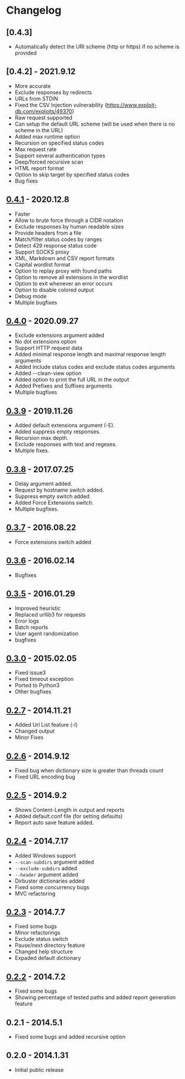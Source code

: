 # Changelog

## [0.4.3]
- Automatically detect the URI scheme (http or https) if no scheme is provided

## [0.4.2] - 2021.9.12
- More accurate
- Exclude responses by redirects
- URLs from STDIN
- Fixed the CSV Injection vulnerability (https://www.exploit-db.com/exploits/49370)
- Raw request supported
- Can setup the default URL scheme (will be used when there is no scheme in the URL)
- Added max runtime option
- Recursion on specified status codes
- Max request rate
- Support several authentication types
- Deep/forced recursive scan
- HTML report format
- Option to skip target by specified status codes
- Bug fixes

## [0.4.1] - 2020.12.8
- Faster
- Allow to brute force through a CIDR notation
- Exclude responses by human readable sizes
- Provide headers from a file
- Match/filter status codes by ranges
- Detect 429 response status code
- Support SOCKS proxy
- XML, Markdown and CSV report formats
- Capital wordlist format
- Option to replay proxy with found paths
- Option to remove all extensions in the wordlist
- Option to exit whenever an error occurs
- Option to disable colored output
- Debug mode
- Multiple bugfixes

## [0.4.0] - 2020.09.27
- Exclude extensions argument added
- No dot extensions option
- Support HTTP request data
- Added minimal response length and maximal response length arguments
- Added include status codes and exclude status codes arguments
- Added --clean-view option
- Added option to print the full URL in the output
- Added Prefixes and Suffixes arguments
- Multiple bugfixes

## [0.3.9] - 2019.11.26
- Added default extensions argument (-E).
- Added suppress empty responses.
- Recursion max depth.
- Exclude responses with text and regexes.
- Multiple fixes.

## [0.3.8] - 2017.07.25
- Delay argument added.
- Request by hostname switch added.
- Suppress empty switch added.
- Added Force Extensions switch.
- Multiple bugfixes.

## [0.3.7] - 2016.08.22
- Force extensions switch added

## [0.3.6] - 2016.02.14
- Bugfixes

## [0.3.5] - 2016.01.29
- Improved heuristic
- Replaced urllib3 for requests 
- Error logs
- Batch reports 
- User agent randomization 
- bugfixes

## [0.3.0] - 2015.02.05
- Fixed issue3
- Fixed timeout exception
- Ported to Python3
- Other bugfixes

## [0.2.7] - 2014.11.21
- Added Url List feature (-l)
- Changed output
- Minor Fixes

## [0.2.6] - 2014.9.12
- Fixed bug when dictionary size is greater than threads count
- Fixed URL encoding bug

## [0.2.5] - 2014.9.2
- Shows Content-Length in output and reports
- Added default.conf file (for setting defaults)
- Report auto save feature added.

## [0.2.4] - 2014.7.17
- Added Windows support
- `--scan-subdirs` argument added
- `--exclude-subdirs` added
- `--header` argument added
- Dirbuster dictionaries added
- Fixed some concurrency bugs
- MVC refactoring

## [0.2.3] - 2014.7.7
- Fixed some bugs
- Minor refactorings
- Exclude status switch
- Pause/next directory feature
- Changed help structure
- Expaded default dictionary

## [0.2.2] - 2014.7.2
- Fixed some bugs
- Showing percentage of tested paths and added report generation feature

## 0.2.1 - 2014.5.1
- Fixed some bugs and added recursive option

## 0.2.0 - 2014.1.31
- Initial public release

[Unreleased]: https://github.com/maurosoria/dirsearch/tree/master
[0.4.1]: https://github.com/maurosoria/dirsearch/tree/v0.4.1
[0.4.0]: https://github.com/maurosoria/dirsearch/tree/v0.4.0
[0.3.9]: https://github.com/maurosoria/dirsearch/tree/v0.3.9
[0.3.8]: https://github.com/maurosoria/dirsearch/tree/v0.3.8
[0.3.7]: https://github.com/maurosoria/dirsearch/tree/v0.3.7
[0.3.6]: https://github.com/maurosoria/dirsearch/tree/v0.3.6
[0.3.5]: https://github.com/maurosoria/dirsearch/tree/v0.3.5
[0.3.0]: https://github.com/maurosoria/dirsearch/tree/v0.3.0
[0.2.7]: https://github.com/maurosoria/dirsearch/tree/v0.2.7
[0.2.6]: https://github.com/maurosoria/dirsearch/tree/v0.2.6
[0.2.5]: https://github.com/maurosoria/dirsearch/tree/v0.2.5
[0.2.4]: https://github.com/maurosoria/dirsearch/tree/v0.2.4
[0.2.3]: https://github.com/maurosoria/dirsearch/tree/v0.2.3
[0.2.2]: https://github.com/maurosoria/dirsearch/tree/v0.2.2
